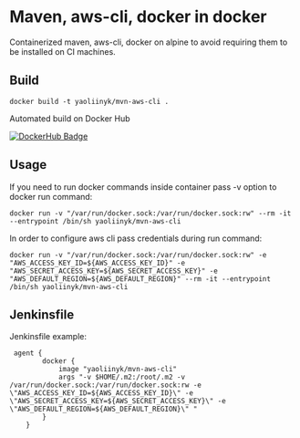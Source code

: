 # Maven, aws-cli, docker in docker

Containerized maven, aws-cli, docker on alpine to avoid requiring them to be installed on CI machines.

## Build

```
docker build -t yaoliinyk/mvn-aws-cli .
```

Automated build on Docker Hub

[![DockerHub Badge](http://dockeri.co/image/yaoliinyk/mvn-aws-cli)](https://hub.docker.com/r/yaoliinyk/mvn-aws-cli/)

## Usage

If you need to run docker commands inside container pass -v option to docker run command:

```
docker run -v "/var/run/docker.sock:/var/run/docker.sock:rw" --rm -it --entrypoint /bin/sh yaoliinyk/mvn-aws-cli

```


In order to configure aws cli pass credentials during run command:

```
docker run -v "/var/run/docker.sock:/var/run/docker.sock:rw" -e "AWS_ACCESS_KEY_ID=${AWS_ACCESS_KEY_ID}" -e "AWS_SECRET_ACCESS_KEY=${AWS_SECRET_ACCESS_KEY}" -e "AWS_DEFAULT_REGION=${AWS_DEFAULT_REGION}" --rm -it --entrypoint /bin/sh yaoliinyk/mvn-aws-cli

```

## Jenkinsfile

Jenkinsfile example:


```
 agent {
        docker {
            image "yaoliinyk/mvn-aws-cli"
            args "-v $HOME/.m2:/root/.m2 -v /var/run/docker.sock:/var/run/docker.sock:rw -e \"AWS_ACCESS_KEY_ID=${AWS_ACCESS_KEY_ID}\" -e \"AWS_SECRET_ACCESS_KEY=${AWS_SECRET_ACCESS_KEY}\" -e \"AWS_DEFAULT_REGION=${AWS_DEFAULT_REGION}\" "
        }
    }

```
